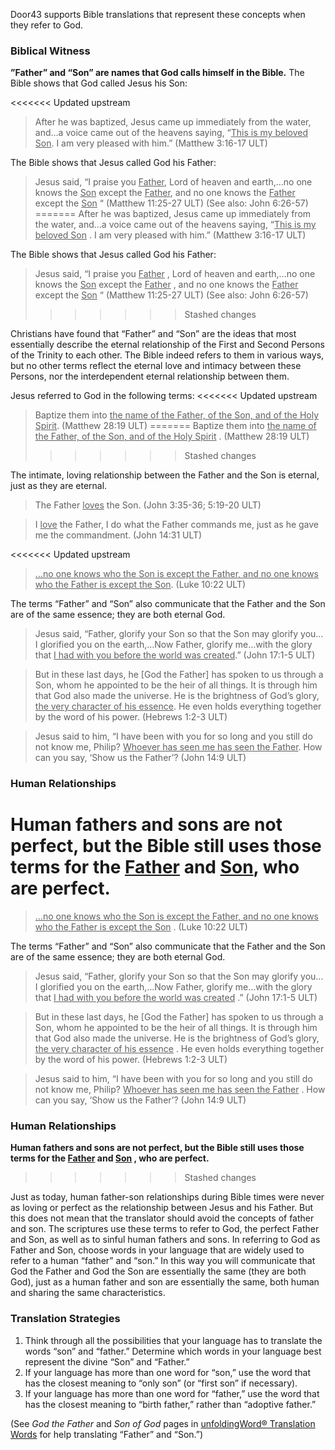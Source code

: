 
Door43 supports Bible translations that represent these concepts when they refer to God.

### Biblical Witness

**”Father” and “Son” are names that God calls himself in the Bible.**
The Bible shows that God called Jesus his Son:

<<<<<<< Updated upstream
> After he was baptized, Jesus came up immediately from the water, and…a voice came out of the heavens saying, “<u>This is my beloved Son</u>. I am very pleased with him.” (Matthew 3:16-17 ULT)

The Bible shows that Jesus called God his Father:

> Jesus said, “I praise you <u>Father</u>, Lord of heaven and earth,…no one knows the <u>Son</u> except the <u>Father</u>, and no one knows the <u>Father</u> except the <u>Son</u> “ (Matthew 11:25-27 ULT) (See also: John 6:26-57)
=======
> After he was baptized, Jesus came up immediately from the water, and…a voice came out of the heavens saying, “<u>This is my beloved Son</u> . I am very pleased with him.” (Matthew 3:16-17 ULT)

The Bible shows that Jesus called God his Father:

> Jesus said, “I praise you <u>Father</u> , Lord of heaven and earth,…no one knows the <u>Son</u> except the <u>Father</u> , and no one knows the <u>Father</u> except the <u>Son</u> “ (Matthew 11:25-27 ULT) (See also: John 6:26-57)
>>>>>>> Stashed changes

Christians have found that “Father” and “Son” are the ideas that most essentially describe the eternal relationship of the First and Second Persons of the Trinity to each other. The Bible indeed refers to them in various ways, but no other terms reflect the eternal love and intimacy between these Persons, nor the interdependent eternal relationship between them.

Jesus referred to God in the following terms:
<<<<<<< Updated upstream
> Baptize them into <u>the name of the Father, of the Son, and of the Holy Spirit</u>. (Matthew 28:19 ULT)
=======
> Baptize them into <u>the name of the Father, of the Son, and of the Holy Spirit</u> . (Matthew 28:19 ULT)
>>>>>>> Stashed changes

The intimate, loving relationship between the Father and the Son is eternal, just as they are eternal.

> The Father <u>loves</u> the Son. (John 3:35-36; 5:19-20 ULT)

<blockquote> I <u>love</u> the Father, I do what the Father commands me, just as he gave me the commandment. (John 14:31 ULT)</blockquote> 

<<<<<<< Updated upstream
<blockquote> <u>…no one knows who the Son is except the Father, and no one knows who the Father is except the Son</u>. (Luke 10:22 ULT)</blockquote> 

The terms “Father” and “Son” also communicate that the Father and the Son are of the same essence; they are both eternal God.

> Jesus said, “Father, glorify your Son so that the Son may glorify you…I glorified you on the earth,…Now Father, glorify me…with the glory that <u>I had with you before the world was created</u>.” (John 17:1-5 ULT)

<blockquote> But in these last days, he [God the Father] has spoken to us through a Son, whom he appointed to be the heir of all things. It is through him that God also made the universe. He is the brightness of God’s glory, <u>the very character of his essence</u>. He even holds everything together by the word of his power. (Hebrews 1:2-3 ULT)</blockquote> 

> Jesus said to him, “I have been with you for so long and you still do not know me, Philip? <u>Whoever has seen me has seen the Father</u>. How can you say, ‘Show us the Father’? (John 14:9 ULT)

### Human Relationships

**Human fathers and sons are not perfect, but the Bible still uses those terms for the <u>Father</u> and <u>Son</u>, who are perfect.**
=======
<blockquote> <u>…no one knows who the Son is except the Father, and no one knows who the Father is except the Son</u> . (Luke 10:22 ULT)</blockquote> 

The terms “Father” and “Son” also communicate that the Father and the Son are of the same essence; they are both eternal God.

> Jesus said, “Father, glorify your Son so that the Son may glorify you…I glorified you on the earth,…Now Father, glorify me…with the glory that <u>I had with you before the world was created</u> .” (John 17:1-5 ULT)

<blockquote> But in these last days, he [God the Father] has spoken to us through a Son, whom he appointed to be the heir of all things. It is through him that God also made the universe. He is the brightness of God’s glory, <u>the very character of his essence</u> . He even holds everything together by the word of his power. (Hebrews 1:2-3 ULT)</blockquote> 

> Jesus said to him, “I have been with you for so long and you still do not know me, Philip? <u>Whoever has seen me has seen the Father</u> . How can you say, ‘Show us the Father’? (John 14:9 ULT)

### Human Relationships

**Human fathers and sons are not perfect, but the Bible still uses those terms for the <u>Father</u> and <u>Son</u> , who are perfect.**
>>>>>>> Stashed changes

Just as today, human father-son relationships during Bible times were never as loving or perfect as the relationship between Jesus and his Father. But this does not mean that the translator should avoid the concepts of father and son. The scriptures use these terms to refer to God, the perfect Father and Son, as well as to sinful human fathers and sons. In referring to God as Father and Son, choose words in your language that are widely used to refer to a human “father” and “son.” In this way you will communicate that God the Father and God the Son are essentially the same (they are both God), just as a human father and son are essentially the same, both human and sharing the same characteristics.

### Translation Strategies

1. Think through all the possibilities that your language has to translate the words “son” and “father.” Determine which words in your language best represent the divine “Son” and “Father.”
1. If your language has more than one word for “son,” use the word that has the closest meaning to “only son” (or “first son” if necessary).
1. If your language has more than one word for “father,” use the word that has the closest meaning to “birth father,” rather than “adoptive father.”

(See *God the Father* and *Son of God* pages in [unfoldingWord® Translation Words](http://ufw.io/tw/) for help translating “Father” and “Son.”)
